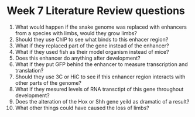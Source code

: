 # Week 7 Literature Review questions

1. What would happen if the snake genome was replaced with enhancers from a species with limbs, would they grow limbs?
2. Should they use ChIP to see what binds to this enhacer region?
3. What if they replaced part of the gene instead of the enhancer?
4. What if they used fish as their model organism instead of mice?
5. Does this enhancer do anything after development?
6. What if they put GFP behind the enhancer to measure transcription and translation?
7. Should they use 3C or HiC to see if this enhancer region interacts with other parts of the genome?
8. What if they mesured levels of RNA transctipt of this gene throughout development?
9. Does the alteration of the Hox or Shh gene yeild as dramatic of a result?
10. What other things could have caused the loss of limbs?
